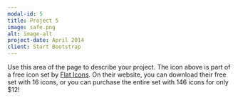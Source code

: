 ```yaml
---
modal-id: 5
title: Project 5
image: safe.png
alt: image-alt
project-date: April 2014
client: Start Bootstrap
---
```

Use this area of the page to describe your project. The icon above is part of a free icon set by <a href="https://sellfy.com/p/8Q9P/jV3VZ/">Flat Icons</a>. On their website, you can download their free set with 16 icons, or you can purchase the entire set with 146 icons for only $12!